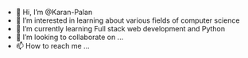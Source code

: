 - 👋 Hi, I’m @Karan-Palan
- 👀 I’m interested in learning about various fields of computer science
- 🌱 I’m currently learning Full stack web development and Python
- 💞️ I’m looking to collaborate on ...
- 📫 How to reach me ...

<!---
Karan-Palan/Karan-Palan is a ✨ special ✨ repository because its `README.md` (this file) appears on your GitHub profile.
You can click the Preview link to take a look at your changes.
--->
